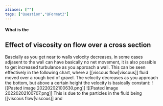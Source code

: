 ```yaml
---
aliases: [""]
tags: ["Question","QFormat3"]
---
```


#### What is the
## Effect of viscosity on flow over a cross section
Bascially as you get near to walls velocity decreases, in some cases adjasent to the wall can have basically no net movement, it is also possible to get increased turbulance as you approach a wall. 
This can be seen effectively in the following chart, where a [[viscous flow|viscous]] fluid moved over a rough bed of gravel. The velocity decreases as you approach the bottom, but above a certain height the velocity is basically constant:
![[Pasted image 20220202100630.png]]
![[Pasted image 20220202100707.png]]
This is due to the particles in the fluid being [[viscous flow|viscous]] and